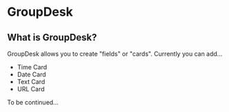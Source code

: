 # GroupDesk

## What is GroupDesk?
GroupDesk allows you to create "fields" or "cards". Currently you can add...
- Time Card
- Date Card
- Text Card
- URL Card

To be continued...
